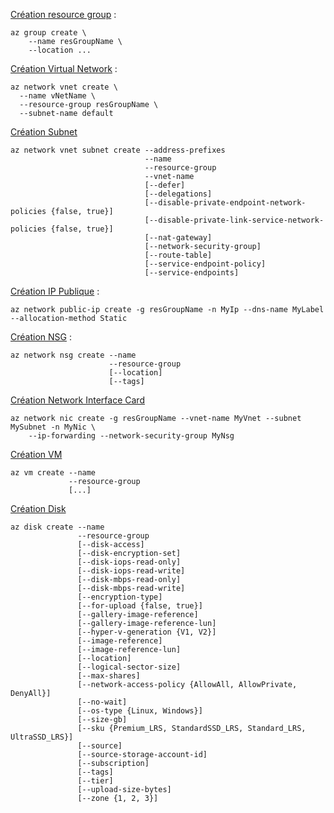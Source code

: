 [Création resource group](https://docs.microsoft.com/en-us/cli/azure/group?view=azure-cli-latest#az-group-create) :  

```console  
az group create \
    --name resGroupName \
    --location ... 
```

[Création Virtual Network](https://docs.microsoft.com/en-us/cli/azure/network/vnet?view=azure-cli-latest#az-network-vnet-create) :  
```console
az network vnet create \
  --name vNetName \
  --resource-group resGroupName \
  --subnet-name default
  ```
[Création Subnet](https://docs.microsoft.com/fr-fr/cli/azure/network/vnet/subnet?view=azure-cli-latest#az-network-vnet-subnet-create)
```console
az network vnet subnet create --address-prefixes
                              --name
                              --resource-group
                              --vnet-name
                              [--defer]
                              [--delegations]
                              [--disable-private-endpoint-network-policies {false, true}]
                              [--disable-private-link-service-network-policies {false, true}]
                              [--nat-gateway]
                              [--network-security-group]
                              [--route-table]
                              [--service-endpoint-policy]
                              [--service-endpoints]
```
[Création IP Publique](https://docs.microsoft.com/en-us/cli/azure/network/public-ip?view=azure-cli-latest#az-network-public-ip-create) :  
```console
az network public-ip create -g resGroupName -n MyIp --dns-name MyLabel --allocation-method Static
```  

[Création NSG](https://docs.microsoft.com/en-us/cli/azure/network/nsg?view=azure-cli-latest#az-network-nsg-create) :  
```console
az network nsg create --name
                      --resource-group
                      [--location]
                      [--tags]
```  

[Création Network Interface Card](https://docs.microsoft.com/en-us/cli/azure/network/nic?view=azure-cli-latest#az-network-nic-create)  
```console
az network nic create -g resGroupName --vnet-name MyVnet --subnet MySubnet -n MyNic \
    --ip-forwarding --network-security-group MyNsg
```

[Création VM](https://docs.microsoft.com/en-us/cli/azure/vm?view=azure-cli-latest#az-vm-create)  

```console
az vm create --name
             --resource-group
             [...]
```

[Création Disk](https://docs.azure.cn/zh-cn/cli/disk?view=azure-cli-latest#az-disk-create)

```console
az disk create --name
               --resource-group
               [--disk-access]
               [--disk-encryption-set]
               [--disk-iops-read-only]
               [--disk-iops-read-write]
               [--disk-mbps-read-only]
               [--disk-mbps-read-write]
               [--encryption-type]
               [--for-upload {false, true}]
               [--gallery-image-reference]
               [--gallery-image-reference-lun]
               [--hyper-v-generation {V1, V2}]
               [--image-reference]
               [--image-reference-lun]
               [--location]
               [--logical-sector-size]
               [--max-shares]
               [--network-access-policy {AllowAll, AllowPrivate, DenyAll}]
               [--no-wait]
               [--os-type {Linux, Windows}]
               [--size-gb]
               [--sku {Premium_LRS, StandardSSD_LRS, Standard_LRS, UltraSSD_LRS}]
               [--source]
               [--source-storage-account-id]
               [--subscription]
               [--tags]
               [--tier]
               [--upload-size-bytes]
               [--zone {1, 2, 3}]
```
